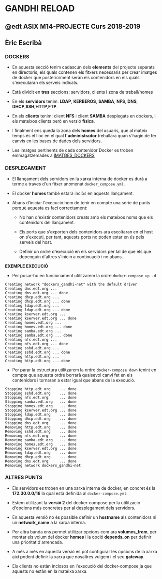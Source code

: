 # GANDHI RELOAD
## @edt ASIX M14-PROJECTE Curs 2018-2019
## Èric Escribà

### DOCKERS

* En aquesta secció tenim cadascún dels **elements** del projecte separats en directoris, els quals contenen els fitxers necessaris per crear imatges de docker que posteriorment seràn els contenidors en els quals s'executaran els serveis indicats.

* Està dividit en **tres** seccions: servidors, clients i zona de treball/homes 

* En els **servidors** tenim: **LDAP**, **KERBEROS**, **SAMBA**, **NFS**, **DNS**, **DHCP**,**SSH**,**HTTP**,**FTP**.

* En els **clients** tenim: client **NFS** i client **SAMBA** desplegats en dockers, i els mateixos clients però en versió **física**. 

* I finalment ens queda la zona dels **homes** del usuaris, que al mateix temps és el lloc en el qual **l'administrador** treballara quan s'hagin de fer canvis en les bases de dades dels servidors. 

* Les imatges pertinents de cada contenidor Docker es troben emmagatzemades a [IMATGES_DOCKERS](https://hub.docker.com/u/eescriba/)


### DESPLEGAMENT

* El llançament dels servidors en la xarxa interna de docker es durà a terme a traves d'un fitxer anomenat `docker_compose.yml`.

* El docker **homes** també estarà inclòs en aquests llançament.

* Abans d'iniciar l'execució hem de tenir en compte una sèrie de punts perquè aquesta es faci correctament:

	- No han d'existir contenidors creats amb els mateixos noms que els contenidors del llançament.
	
	- Els ports que s'exporten dels contenidors ara escoltaran en el host on s'executi, per tant, aquests ports no poden estar en ús pels serveis del host.

	- Definir un ordre d'execució en els servidors per tal de que els que depenguin d'altres s'inicin a continuació i no abans.
	

**EXEMPLE EXECUCIÓ**

* Per posar-ho en funcionament utilitzarem la ordre `docker-compose up -d`

```
Creating network "dockers_gandhi-net" with the default driver
Creating dns.edt.org ... 
Creating dns.edt.org ... done
Creating dhcp.edt.org ... 
Creating dhcp.edt.org ... done
Creating ldap.edt.org ... 
Creating ldap.edt.org ... done
Creating kserver.edt.org ... 
Creating kserver.edt.org ... done
Creating homes.edt.org ... 
Creating homes.edt.org ... done
Creating samba.edt.org ... 
Creating samba.edt.org ... done
Creating nfs.edt.org ... 
Creating nfs.edt.org ... done
Creating sshd.edt.org ... 
Creating sshd.edt.org ... done
Creating http.edt.org ... 
Creating http.edt.org ... done
```

* Per parar la estructura utilitzarem la ordre `docker-compose down` tenint en compte que aquesta ordre borrarà qualsevol canvi fet en els contenidors i tornaran a estar igual que abans de la execució.

```
Stopping http.edt.org    ... done
Stopping sshd.edt.org    ... done
Stopping nfs.edt.org     ... done
Stopping samba.edt.org   ... done
Stopping homes.edt.org   ... done
Stopping kserver.edt.org ... done
Stopping ldap.edt.org    ... done
Stopping dhcp.edt.org    ... done
Stopping dns.edt.org     ... done
Removing http.edt.org    ... done
Removing sshd.edt.org    ... done
Removing nfs.edt.org     ... done
Removing samba.edt.org   ... done
Removing homes.edt.org   ... done
Removing kserver.edt.org ... done
Removing ldap.edt.org    ... done
Removing dhcp.edt.org    ... done
Removing dns.edt.org     ... done
Removing network dockers_gandhi-net
```



### ALTRES PUNTS

* Els servidors es troben en una xarxa interna de docker, en concret és la **172.30.0.0/16** la qual està definida al `docker-compose.yml`.

* Estem utilitzant la **versió 2** del docker-compose per la utilització d'opcions més concretes per al desplegament dels servidors. 

* En aquesta versió no és possible definir un **hostname** als contenidors ni un **network_name** a la xarxa interna.

* Per altra banda ens permet utilitzar opcions com ara **volumes_from**, per montar els volum del docker **homes** i la opció **depends_on** per definir una prioritat d'arrencada. 

* A més a més en aquesta versió es pot configurar les opcions de la xarxa així podent definir la xarxa que nosaltres vulgem i el seu **gateway**.

* Els clients no estàn inclosos en l'execució del docker-compose ja que aquests no estàn en la mateixa xarxa. 


